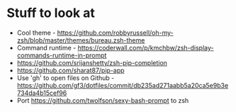 # Stuff to look at

- Cool theme - https://github.com/robbyrussell/oh-my-zsh/blob/master/themes/bureau.zsh-theme
- Command runtime - https://coderwall.com/p/kmchbw/zsh-display-commands-runtime-in-prompt
- https://github.com/srijanshetty/zsh-pip-completion
- https://github.com/sharat87/pip-app
- Use 'gh' to open files on Github - https://github.com/gf3/dotfiles/commit/db235ad271aabb5a20ca5e9b3e734da4b15cef96
- Port https://github.com/twolfson/sexy-bash-prompt to zsh
